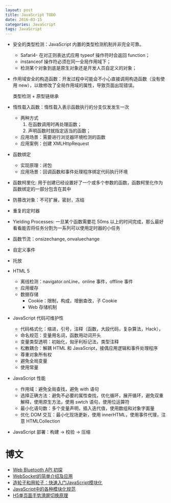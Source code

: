 ```yaml
---
layout: post
title: JavaScript TODO
date: 2016-03-15
categories: JavaScript
tags: JavaScript
---
```


- 安全的类型检测：JavaScript 内置的类型检测机制并非完全可靠。
    - Safari4- 在对正则表达式应用 typeof 操作符时会返回 function；
    - instanceof 操作符必须在同一全局作用域下；
    - 检测某个对象到底是原生对象还是开发人员自定义的对象；
- 作用域安全的构造函数：开发过程中可能会不小心直接调用构造函数（没有使用 new），以致修改了全局作用域的属性，导致页面出现错误。

    类型检测 + 原型链继承

- 惰性载入函数：惰性载入表示函数执行的分支仅发发生一次
    - 两种方式
        1. 在函数调用时再处理函数；
        2. 声明函数时就指定适当的函数；
    - 应用场景：需要进行浏览器环境检测的函数
    - 应用案例：创建 XMLHttpRequest
- 函数绑定
    - 实现原理：闭包
    - 应用场景：回调函数和事件处理程序绑定代码执行环境
- 函数柯里化: 用于创建已经设置好了一个或多个参数的函数，函数柯里化作为函数绑定的一部分包含在其中
- 防篡改对象：不可扩展，密封，冻结
- 重复的定时器
- Yielding Processes: 一旦某个函数需要花 50ms 以上的时间完成，那么最好看看能否将任务分割为一系列可以使用定时器的小任务
- 函数节流：onsizechange, onvaluechange
- 自定义事件
- 托放
- HTML 5
    - 离线检测：navigator.onLine，online 事件，offline 事件
    - 应用缓存
    - 数据存储
        - Cookie：限制，构成，增删查改，子 Cookie
        - Web 存储机制
- JavaScript 代码可维护性
    - 代码格式化：缩进，引号，注释（函数，大段代码，复杂算法，Hack），
    - 命名规范：变量用名词，函数用动词开头
    - 变量类型透明：初始化，匈牙利标记法，类型注释
    - 松散耦合：解耦 HTML 和 JavaScript，接偶应用逻辑和事件处理程序
    - 尊重对象所有权
    - 避免全局变量
    - 使用常量
- JavaScript 性能
    - 作用域：避免全局查找，避免 with 语句
    - 选择正确方法：避免不必要的属性查找，优化循环，展开循环，避免双重解释，使用原生方法，使用 swtch 语句，使用位运算符
    - 最小化语句数：多个变量声明，插入迭代值，使用数组和对象字面量
    - 优化 DOM 交互：最小化现场更新，使用 innerHTML，使用事件代理，注意 HTMLCollection
- JavaScript 部署：构建 -> 校验 -> 压缩


# 博文
- [Web Bluetooth API 初探](http://qianduan.guru/2016/03/18/An-introduction-to-the-Web-Bluetooth-API)
- [WebSocket的简单介绍及应用](http://acgtofe.com/posts/2016/03/websocket-how-to)
- [造轮子和用轮子：快速入门JavaScript模块化](https://segmentfault.com/a/1190000004619857)
- [JavaScript中的各种模块化规范](https://reeoo.me/archives/amd-cmd-umd-commonjs.html)
- [H5单页面手势滑屏切换原理](http://www.cnblogs.com/onepixel/p/5300445.html)
